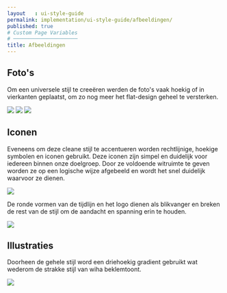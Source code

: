 ```yaml
---
layout   : ui-style-guide
permalink: implementation/ui-style-guide/afbeeldingen/
published: true
# Custom Page Variables
# ─────────────────────
title: Afbeeldingen
---
```


## Foto's

<p>Om een universele stijl te creeëren werden de foto's vaak hoekig of in vierkanten geplaatst, om zo nog meer het flat-design geheel te versterken.</p>

<img src="../../../assets/images/1.jpg" class="foto">
<img src="../../../assets/images/2.jpg" class="foto">
<img src="../../../assets/images/3.jpg" class="foto">


## Iconen

<p>Eveneens om deze cleane stijl te accentueren worden rechtlijnige, hoekige symbolen en iconen gebruikt. Deze iconen zijn simpel en duidelijk voor iedereen binnen onze doelgroep. Door ze voldoende witruimte te geven worden ze op een logische wijze afgebeeld en wordt het snel duidelijk waarvoor ze dienen.</p>

<img src="../../../assets/images/icoon1.jpg">

<p> De ronde vormen van de tijdlijn en het logo dienen als blikvanger en breken de rest van de stijl om de aandacht en spanning erin te houden.</p>

<img src="../../../assets/images/icoon2.jpg">

## Illustraties

<p>Doorheen de gehele stijl word een driehoekig gradient gebruikt wat wederom de strakke stijl van wiha beklemtoont.</p>

<img src="../../../assets/images/illus.jpg">